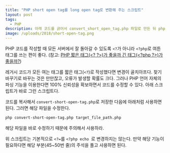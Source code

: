 ```yaml
---
title: "PHP short open tag를 long open tag로 변환해 주는 스크립트"
layout: post
tags:
  - PHP
description: 아래 코드를 긁어서 convert_short_open_tag.php 파일로 만든 뒤 php convert_short_open_tag.php filepath.php 형식으로 사용하면 된다.
image: /uploads/2018/short-open-tag.png
---
```


PHP 코드를 작성할 때 모든 서버에서 잘 돌아갈 수 있도록 `<?`가 아니라 `<?php`로 여튼 태그를 쓰는 편이 좋다. (참고: [PHP 짧은 태그(&lt;? ?>)가 좋을까 긴 태그(&lt;?php ?>)가 좋을까?][1])

레거시 코드가 모든 여는 태그를 짧은 태그(`<?`)로 작성했다면 변경이 골치아프다. 찾기 바꾸기로 바꾸는 것은 만만찮고, 오류가 발생할 확률도 크다. 그러나 PHP 언어 자체의 파싱 기능을 이용한다면 100% 신뢰성을 확보하면서 코드를 수정할 수 있다. 아래 스크립트가 바로 그런 스크립트다.

코드를 복사해서 `convert-short-open-tag.php`로 저장한 다음에 아래처럼 사용하면 된다. 그러면 해당 파일을 수정한다.

~~~ bash
php convert-short-open-tag.php target_file_path.php
~~~

해당 파일을 바로 수정하기 때문에 주의해서 사용하라.

위 스크립트는 기본적으로 `<?=`를 `<?php echo `로 변경하지는 않는다. 만약 해당 기능이 필요하다면 해당 부분(45~50번 줄)의 주석을 풀고 사용하면 된다. 

<script src="https://gist.github.com/mytory/5380b6a970ed4c14e16dd1be498e0919.js"></script>

[1]: https://mytory.net/2017/04/12/is-it-better-to-use-the-short-open-tag-in-php.html